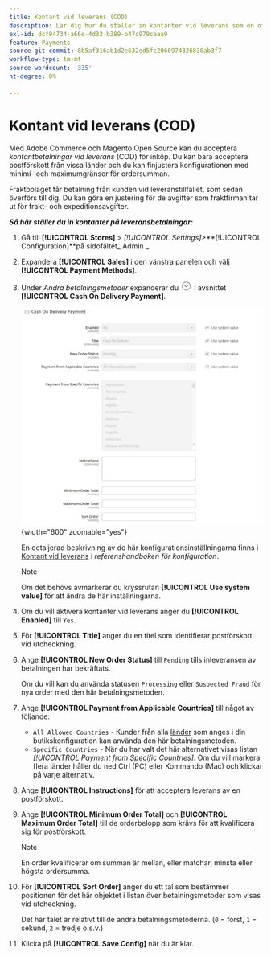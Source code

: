 ```yaml
---
title: Kontant vid leverans (COD)
description: Lär dig hur du ställer in kontanter vid leverans som en offlinebetalningsmetod i din butik.
exl-id: dcf94734-a66e-4d32-b389-b47c979ceaa9
feature: Payments
source-git-commit: 8b5af316ab1d2e632ed5fc2066974326830ab3f7
workflow-type: tm+mt
source-wordcount: '335'
ht-degree: 0%

---
```


# Kontant vid leverans (COD)

Med Adobe Commerce och Magento Open Source kan du acceptera _kontantbetalningar vid leverans_ (COD) för inköp. Du kan bara acceptera postförskott från vissa länder och du kan finjustera konfigurationen med minimi- och maximumgränser för ordersumman.

Fraktbolaget får betalning från kunden vid leveranstillfället, som sedan överförs till dig. Du kan göra en justering för de avgifter som fraktfirman tar ut för frakt- och expeditionsavgifter.

**_Så här ställer du in kontanter på leveransbetalningar:_**

1. Gå till **[!UICONTROL Stores]** > _[!UICONTROL Settings]_>**[!UICONTROL Configuration]**på sidofältet_ Admin _.

1. Expandera **[!UICONTROL Sales]** i den vänstra panelen och välj **[!UICONTROL Payment Methods]**.

1. Under _Andra betalningsmetoder_ expanderar du ![Expansionsväljaren](../assets/icon-display-expand.png) i avsnittet **[!UICONTROL Cash On Delivery Payment]**.

   ![Kontant vid betalning](../configuration-reference/sales/assets/payment-methods-cash-on-delivery-payment.png){width="600" zoomable="yes"}

   En detaljerad beskrivning av de här konfigurationsinställningarna finns i [Kontant vid leverans](../configuration-reference/sales/payment-methods.md#cash-on-delivery-payment) i _referenshandboken för konfiguration_.

   >[!NOTE]
   >
   >Om det behövs avmarkerar du kryssrutan **[!UICONTROL Use system value]** för att ändra de här inställningarna.

1. Om du vill aktivera kontanter vid leverans anger du **[!UICONTROL Enabled]** till `Yes`.

1. För **[!UICONTROL Title]** anger du en titel som identifierar postförskott vid utcheckning.

1. Ange **[!UICONTROL New Order Status]** till `Pending` tills inleveransen av betalningen har bekräftats.

   Om du vill kan du använda statusen `Processing` eller `Suspected Fraud` för nya order med den här betalningsmetoden.

1. Ange **[!UICONTROL Payment from Applicable Countries]** till något av följande:

   - `All Allowed Countries` - Kunder från alla [länder](../getting-started/store-details.md#country-options) som anges i din butikskonfiguration kan använda den här betalningsmetoden.
   - `Specific Countries` - När du har valt det här alternativet visas listan _[!UICONTROL Payment from Specific Countries]_. Om du vill markera flera länder håller du ned Ctrl (PC) eller Kommando (Mac) och klickar på varje alternativ.

1. Ange **[!UICONTROL Instructions]** för att acceptera leverans av en postförskott.

1. Ange **[!UICONTROL Minimum Order Total]** och **[!UICONTROL Maximum Order Total]** till de orderbelopp som krävs för att kvalificera sig för postförskott.

   >[!NOTE]
   >
   >En order kvalificerar om summan är mellan, eller matchar, minsta eller högsta ordersumma.

1. För **[!UICONTROL Sort Order]** anger du ett tal som bestämmer positionen för det här objektet i listan över betalningsmetoder som visas vid utcheckning.

   Det här talet är relativt till de andra betalningsmetoderna. (`0` = först, `1` = sekund, `2` = tredje o.s.v.)

1. Klicka på **[!UICONTROL Save Config]** när du är klar.
